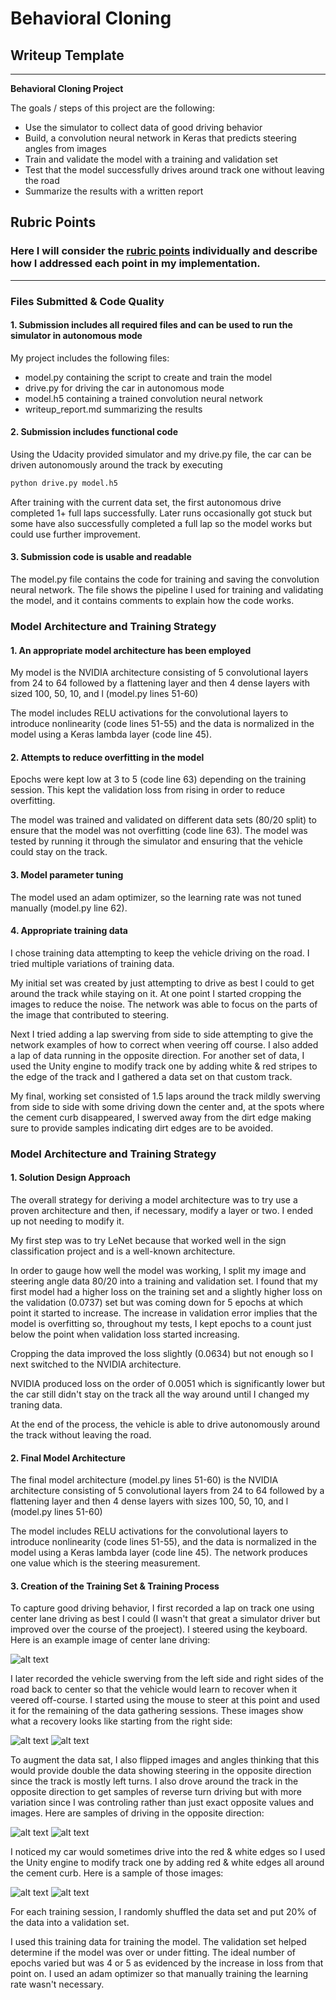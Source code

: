 # **Behavioral Cloning** 

## Writeup Template

---

**Behavioral Cloning Project**

The goals / steps of this project are the following:
* Use the simulator to collect data of good driving behavior
* Build, a convolution neural network in Keras that predicts steering angles from images
* Train and validate the model with a training and validation set
* Test that the model successfully drives around track one without leaving the road
* Summarize the results with a written report


[//]: # (Image References)

[image1]: ./examples/placeholder.png "Model Visualization"
[image2]: ./examples/center-lane-original.jpg "Center-lane driving"
[image3]: ./examples/recovery-from-right-1.jpg "Recovery from right"
[image4]: ./examples/recovery-from-right-2.jpg "Recovery from right"
[image5]: ./examples/reverse-direction-1.jpg "Reverse driving"
[image6]: ./examples/reverse-direction-2.jpg "Reverse driving"
[image7]: ./examples/red-white-1.jpg "Track with red/white edges"
[image8]: ./examples/red-white-2.jpg "Track with red/white edges"

## Rubric Points
### Here I will consider the [rubric points](https://review.udacity.com/#!/rubrics/432/view) individually and describe how I addressed each point in my implementation.  

---
### Files Submitted & Code Quality

#### 1. Submission includes all required files and can be used to run the simulator in autonomous mode

My project includes the following files:
* model.py containing the script to create and train the model
* drive.py for driving the car in autonomous mode
* model.h5 containing a trained convolution neural network 
* writeup_report.md summarizing the results

#### 2. Submission includes functional code
Using the Udacity provided simulator and my drive.py file, the car can be driven autonomously around the track by executing 
```sh
python drive.py model.h5
```
After training with the current data set, the first autonomous drive completed 1+ full laps successfully.  Later runs occasionally got stuck but some have also successfully completed a full lap so the model works but could use further improvement.

#### 3. Submission code is usable and readable

The model.py file contains the code for training and saving the convolution neural network. The file shows the pipeline I used for training and validating the model, and it contains comments to explain how the code works.

### Model Architecture and Training Strategy

#### 1. An appropriate model architecture has been employed

My model is the NVIDIA architecture consisting of 5 convolutional layers from 24 to 64 followed by a flattening layer and then 4 dense layers with sized 100, 50, 10, and l (model.py lines 51-60) 

The model includes RELU activations for the convolutional layers to introduce nonlinearity (code lines 51-55) and the data is normalized in the model using a Keras lambda layer (code line 45). 

#### 2. Attempts to reduce overfitting in the model

Epochs were kept low at 3 to 5 (code line 63) depending on the training session.  This kept the validation loss from rising in order to reduce overfitting. 

The model was trained and validated on different data sets (80/20 split) to ensure that the model was not overfitting (code line 63). The model was tested by running it through the simulator and ensuring that the vehicle could stay on the track.

#### 3. Model parameter tuning

The model used an adam optimizer, so the learning rate was not tuned manually (model.py line 62).

#### 4. Appropriate training data

I chose training data attempting to keep the vehicle driving on the road. I tried multiple variations of training data.

My initial set was created by just attempting to drive as best I could to get around the track while staying on it.  At one point I started cropping the images to reduce the noise.  The network was able to focus on the parts of the image that contributed to steering.

Next I tried adding a lap swerving from side to side attempting to give the network examples of how to correct when veering off course.  I also added a lap of data running in the opposite direction.  For another set of data, I used the Unity engine to modify track one by adding white & red stripes to the edge of the track and I gathered a data set on that custom track.

My final, working set consisted of 1.5 laps around the track mildly swerving from side to side with some driving down the center and, at the spots where the cement curb disappeared, I swerved away from the dirt edge making sure to provide samples indicating dirt edges are to be avoided.

### Model Architecture and Training Strategy

#### 1. Solution Design Approach

The overall strategy for deriving a model architecture was to try use a proven architecture and then, if necessary, modify a layer or two.  I ended up not needing to modify it.

My first step was to try LeNet because that worked well in the sign classification project and is a well-known architecture.

In order to gauge how well the model was working, I split my image and steering angle data 80/20 into a training and validation set. I found that my first model had a higher loss on the training set and a slightly higher loss on the validation (0.0737) set but was coming down for 5 epochs at which point it started to increase.  The increase in validation error implies that the model is overfitting so, throughout my tests, I kept epochs to a count just below the point when validation loss started increasing.

Cropping the data improved the loss slightly (0.0634) but not enough so I next switched to the NVIDIA architecture.

NVIDIA produced loss on the order of 0.0051 which is significantly lower but the car still didn't stay on the track all the way around until I changed my traning data.

At the end of the process, the vehicle is able to drive autonomously around the track without leaving the road.

#### 2. Final Model Architecture

The final model architecture (model.py lines 51-60) is the NVIDIA architecture consisting of 5 convolutional layers from 24 to 64 followed by a flattening layer and then 4 dense layers with sizes 100, 50, 10, and l (model.py lines 51-60) 

The model includes RELU activations for the convolutional layers to introduce nonlinearity (code lines 51-55), and the data is normalized in the model using a Keras lambda layer (code line 45).  The network produces one value which is the steering measurement.


#### 3. Creation of the Training Set & Training Process

To capture good driving behavior, I first recorded a lap on track one using center lane driving as best I could (I wasn't that great a simulator driver but improved over the course of the proeject). I steered using the keyboard.  Here is an example image of center lane driving:

![alt text][image2]

I later recorded the vehicle swerving from the left side and right sides of the road back to center so that the vehicle would learn to recover when it veered off-course.  I started using the mouse to steer at this point and used it for the remaining of the data gathering sessions. These images show what a recovery looks like starting from the right side:

![alt text][image3]
![alt text][image4]

To augment the data sat, I also flipped images and angles thinking that this would provide double the data showing steering in the opposite direction since the track is mostly left turns. I also drove around the track in the opposite direction to get samples of reverse turn driving but with more variation since I was controling rather than just exact opposite values and images.  Here are samples of driving in the opposite direction:

![alt text][image5]
![alt text][image6]

I noticed my car would sometimes drive into the red & white edges so I used the Unity engine to modify track one by adding red & white edges all around the cement curb.  Here is a sample of those images:

![alt text][image7]
![alt text][image8]

For each training session, I randomly shuffled the data set and put 20% of the data into a validation set. 

I used this training data for training the model. The validation set helped determine if the model was over or under fitting. The ideal number of epochs varied but was 4 or 5 as evidenced by the increase in loss from that point on. I used an adam optimizer so that manually training the learning rate wasn't necessary.
